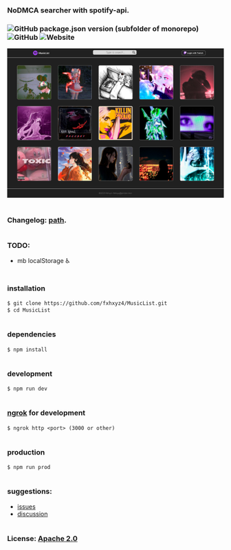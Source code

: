 ### NoDMCA searcher with spotify-api.

### ![GitHub package.json version (subfolder of monorepo)](https://img.shields.io/github/package-json/v/fxhxyz4/MusicList) ![GitHub](https://img.shields.io/github/license/fxhxyz4/MusicList) ![Website](https://img.shields.io/website?url=https%3A%2F%2Ffxhxyz4.github.io%2FMusicList)

![desktop.jpg](./assets/Desktop.jpg)

#

### Changelog: [path](./changelog.md).


#

### TODO:

- mb localStorage ♿

#

### installation
```git
$ git clone https://github.com/fxhxyz4/MusicList.git
$ cd MusicList
```

#

### dependencies
```
$ npm install
```

#

### development
```
$ npm run dev
```

#

### [ngrok](https://ngrok.com) for development
```
$ ngrok http <port> (3000 or other)
```

#

### production
```
$ npm run prod
```

#

### suggestions:

- [issues](https://github.com/fxhxyz4/MusicList/issues)
- [discussion](https://github.com/fxhxyz4/MusicList/discussions)

#

### License: [Apache 2.0](./license.md)

